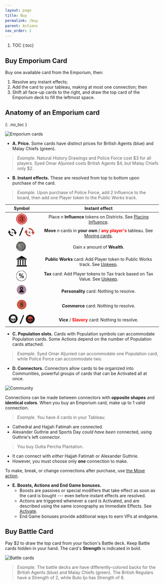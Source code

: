 ```yaml
---
layout: page
title: Buy
permalink: /buy
parent: Actions
nav_order: 1
---
```

1. TOC
{:toc}

## Buy Emporium Card

Buy one available card from the Emporium, then:

1. Resolve any instant effects;
2. Add the card to your tableau, making at most one connection; then
3. Shift all face-up cards to the right, and draw the top card of the Emporium deck to fill the leftmost space.

## Anatomy of an Emporium card
{: .no_toc }

![Emporium cards](https://www.dropbox.com/s/5pobb5maoxnpip4/emporium_card_anatomy.png?dl=1)

- **A. Price.** Some cards have distinct prices for British Agents (blue) and Malay Chiefs (green).
> *Example.* Natural History Drawings and Police Force cost $3 for all players. Syed Omar Aljunied costs British Agents $4, but Malay Chiefs only $2.
- **B. Instant effects.** These are resolved from top to bottom upon purchase of the card.
> *Example.* Upon purchase of Police Force, add 2 Influence to the board, then add one Player token to the Public Works track.

| Symbol | Instant effect |
| :---: | :---: |
| ![Influence](/img/influence.png) | Place *n* **Influence** tokens on Districts. See [Placing Influence](/concepts#placing-influence). |
| ![Move](https://github.com/mosquitogames/1819rulebook/blob/main/img/move.png?raw=true) | **Move** *n* cards in **your own** / <span style="color:red"><strong>any player's</strong></span> tableau. See [Moving cards](/concepts#moving-cards). |
| ![Wealth](https://github.com/mosquitogames/1819rulebook/blob/main/img/wealth.png?raw=true) | Gain *x* amount of **Wealth**. |
| ![Public Work](https://github.com/mosquitogames/1819rulebook/blob/main/img/public_works.png?raw=true) | **Public Works** card: Add Player token to Public Works track. See [Upkeep](/sequence-of-play#4-upkeep-phase). |
| ![Tax](https://github.com/mosquitogames/1819rulebook/blob/main/img/tax.png?raw=true) | **Tax** card: Add Player tokens to Tax track based on Tax Value. See [Upkeep](/sequence-of-play#4-upkeep-phase). |
| ![Personality](https://github.com/mosquitogames/1819rulebook/blob/main/img/personality.png?raw=true) | **Personality** card: Nothing to resolve. |
| ![Commerce](https://github.com/mosquitogames/1819rulebook/blob/main/img/commerce.png?raw=true) | **Commerce** card: Nothing to resolve. |
| ![Vice and Slavery](https://github.com/mosquitogames/1819rulebook/blob/main/img/vice_slavery.png?raw=true) | **Vice** / <span style="color:red"><strong>Slavery</strong></span> card: Nothing to resolve. |

- **C. Population slots.** Cards with Population symbols can accommodate Population cards. Some Actions depend on the number of Population cards attached.

> *Example.* Syed Omar Aljunied can accommodate one Population card, while Police Force can accommodate two.

- **D. Connectors.** Connectors allow cards to be organized into Communities, powerful groups of cards that can be Activated all at once.

![Community](https://www.dropbox.com/s/ypljgs3v0o1jd8x/community.png?dl=1)

Connections can be made between connectors with **opposite shapes** and **identical colors**. When you buy an Emporium card, make up to 1 valid connection.

> *Example.* You have 4 cards in your Tableau:
- Cathedral and Hajjah Fatimah are connected.
- Alexander Guthrie and Sports Day *could have been* connected, using Guthrie's left connector.

> You buy Gutta Percha Plantation.
- It can connect with *either* Hajjah Fatimah or Alexander Guthrie.
- However, you must choose only **one** connection to make.

To make, break, or change connections after purchase, use [the Move action](/concepts#moving-cards).

- **E. Boosts, Actions and End Game bonuses.**
    - Boosts are passives or special modifiers that take effect as soon as the card is bought --- even before instant effects are resolved.
    - Actions are triggered whenever a card is Activated, and are described using the same iconography as Immediate Effects. See [Activate](/activate).
    - End Game bonuses provide additional ways to earn VPs at endgame.
    
## Buy Battle Card

Pay $2 to draw the top card from your faction's Battle deck. Keep Battle cards hidden in your hand. The card's **Strength** is indicated in bold.

![Battle cards](https://www.dropbox.com/s/43kusdaoqejugcj/battle__card_anatomy.png?dl=1)

> *Example.* The battle decks are have differently-colored backs for the British Agents (blue) and Malay Chiefs (green). The British Regulars have a Strength of 2, while Buto Ijo has Strength of 8.